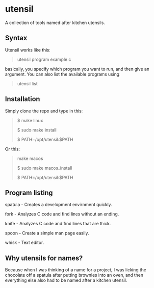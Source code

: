 # utensil
A collection of tools named after kitchen utensils.
## Syntax
Utensil works like this:
> utensil program example.c

basically, you specify which program you want to run, and then give an argument. You can also list the available programs using:
> utensil list

## Installation

Simply clone the repo and type in this:
> $ make linux
> 
> $ sudo make install
> 
> $ PATH=/opt/utensil:$PATH

Or this:
> make macos
>
> $ sudo make macos_install
>
> $ PATH=/opt/utensil:$PATH

## Program listing

spatula - Creates a development envirnment quickly.

fork - Analyzes C code and find lines without an ending.

knife - Analyzes C code and find lines that are thick.

spoon - Create a simple man page easily.

whisk - Text editor.

## Why utensils for names?
Because when I was thinking of a name for a project, I was licking the chocolate off a spatula after putting brownies into an oven, and then everything else also had to be named after a kitchen utensil.
